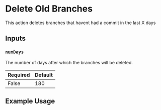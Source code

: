 # Delete Old Branches

This action deletes branches that havent had a commit in the last X days

## Inputs

### `numDays`

The number of days after which the branches will be deleted.

Required | Default
-------- | -------
False | 180

## Example Usage

